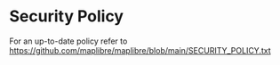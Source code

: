 # Security Policy

For an up-to-date policy refer to
<https://github.com/maplibre/maplibre/blob/main/SECURITY_POLICY.txt>

